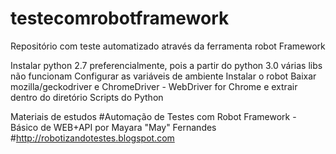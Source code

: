 # testecomrobotframework
Repositório com teste automatizado através da ferramenta robot Framework

Instalar python 2.7 preferencialmente, pois a partir do python 3.0 várias libs não funcionam
Configurar as variáveis de ambiente
Instalar o robot
Baixar  mozilla/geckodriver e ChromeDriver - WebDriver for Chrome e extrair dentro do diretório Scripts do Python

Materiais de estudos
#Automação de Testes com Robot Framework - Básico de WEB+API por Mayara "May" Fernandes
#http://robotizandotestes.blogspot.com

